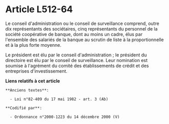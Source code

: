 # Article L512-64

Le conseil d'administration ou le conseil de surveillance comprend, outre dix représentants des sociétaires, cinq
représentants du personnel de la société coopérative de banque, dont au moins un cadre, élus par l'ensemble des salariés de
la banque au scrutin de liste à la proportionnelle et à la plus forte moyenne.

Le président est élu par le conseil d'administration ; le président du directoire est élu par le conseil de surveillance.
Leur nomination est soumise à l'agrément du comité des établissements de crédit et des entreprises d'investissement.

**Liens relatifs à cet article**

	**Anciens textes**:

	  - Loi n°82-409 du 17 mai 1982 - art. 3 (Ab)

	**Codifié par**:

	  - Ordonnance n°2000-1223 du 14 décembre 2000 (V)
